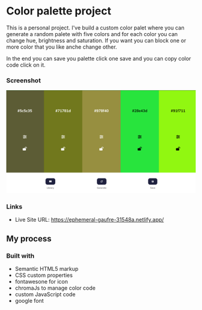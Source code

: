 # Color palette project

This is a personal project. I've build a custom color palet where you can generate a random palete with five colors and for each color you can change hue, brightness and saturation.
If you want you can block one or more color that you like anche change other.

In the end you can save you palette click one save and you can copy color code click on it.

### Screenshot

![](screen.PNG)

### Links

- Live Site URL: https://ephemeral-gaufre-31548a.netlify.app/

## My process


### Built with

- Semantic HTML5 markup
- CSS custom properties
- fontawesone for icon
- chromaJs to manage color code
- custom JavaScript code
- google font